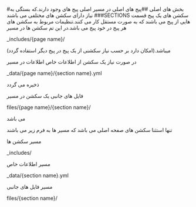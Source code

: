 

#بخش های اصلی
##پیج های اصلی
در مسیر اصلی پیج های وجود دارند.که بستگی به نیاز دارای سکشن های مختلفی می باشند
###SECTIONS
سکشن های یک پیج قسمت هایی از پیج می باشند که به صورت مستقل کار می کنند.تنظیمات مربوط به سکشن های هر پیج در خود پیج می باشد.در این تم سکشن ها در مسیر

_includes/{page name}/

میباشد.(امکان دارد بر حسب نیاز سکشنی از یک پیج در پیج دیگر استفاده گردد)

در صورت نیاز یک سکشن از اطلاعات خاص اطلاعات در مسیر

_data/{page name}/{section name}.yml

ذخیره می گردد

فایل های جانبی یک سکشن در مسیر

files/{page name}/{section name}/

می باشد

تنها استثنا سکشن های صفحه اصلی می باشد که مسیر ها به فرم زیر می باشند

مسیر سکشن ها

_includes/

مسیر اطلاعات خاص

_data/{section name}.yml

مسیر فایل های جانبی

files/{section name}/
















